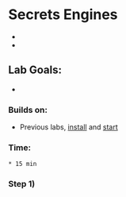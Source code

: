 # Secrets Engines

* 
* 

## Lab Goals:

* 

### Builds on:
* Previous labs, [install](../lab01) and [start](../lab02)

### Time:
    * 15 min

### Step 1) 
